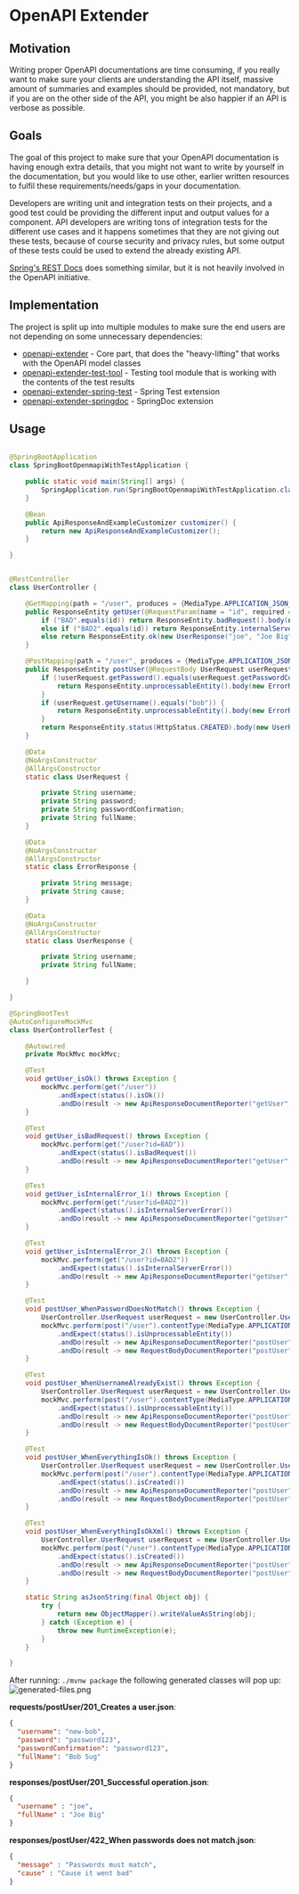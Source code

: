 # OpenAPI Extender

## Motivation

Writing proper OpenAPI documentations are time consuming, if you really want to make sure your clients are understanding the API itself, massive amount of summaries and examples should be provided, not mandatory, but if you are on the other side of
the API, you might be also happier if an API is verbose as possible.

## Goals

The goal of this project to make sure that your OpenAPI documentation is having enough extra details, that you might not want to write by yourself in the documentation, but you would like to use other, earlier written resources to fulfil these
requirements/needs/gaps in your documentation.

Developers are writing unit and integration tests on their projects, and a good test could be providing the different input and output values for a component. API developers are writing tons of integration tests for the different use cases and it
happens sometimes that they are not giving out these tests, because of course security and privacy rules, but some output of these tests could be used to extend the already existing API.

[Spring's REST Docs](https://github.com/spring-projects/spring-restdocs) does something similar, but it is not heavily involved in the OpenAPI initiative.

## Implementation

The project is split up into multiple modules to make sure the end users are not depending on some unnecessary dependencies:

- [openapi-extender](openapi-extender) - Core part, that does the "heavy-lifting" that works with the OpenAPI model classes
- [openapi-extender-test-tool](openapi-extender-test-tool) - Testing tool module that is working with the contents of the test results
- [openapi-extender-spring-test](openapi-extender-spring-test) - Spring Test extension
- [openapi-extender-springdoc](openapi-extender-springdoc) - SpringDoc extension

## Usage

```java

@SpringBootApplication
class SpringBootOpenmapiWithTestApplication {

    public static void main(String[] args) {
        SpringApplication.run(SpringBootOpenmapiWithTestApplication.class, args);
    }

    @Bean
    public ApiResponseAndExampleCustomizer customizer() {
        return new ApiResponseAndExampleCustomizer();
    }

}


@RestController
class UserController {

    @GetMapping(path = "/user", produces = {MediaType.APPLICATION_JSON_VALUE, MediaType.APPLICATION_XML_VALUE})
    public ResponseEntity getUser(@RequestParam(name = "id", required = false) String id) {
        if ("BAD".equals(id)) return ResponseEntity.badRequest().body(new ErrorResponse("Bad " + id, "Cause it went bad"));
        else if ("BAD2".equals(id)) return ResponseEntity.internalServerError().body(new ErrorResponse("Internal Server Error " + id, "Bad because internal"));
        else return ResponseEntity.ok(new UserResponse("joe", "Joe Big"));
    }

    @PostMapping(path = "/user", produces = {MediaType.APPLICATION_JSON_VALUE, MediaType.APPLICATION_XML_VALUE})
    public ResponseEntity postUser(@RequestBody UserRequest userRequest) {
        if (!userRequest.getPassword().equals(userRequest.getPasswordConfirmation())) {
            return ResponseEntity.unprocessableEntity().body(new ErrorResponse("Passwords must match", "Cause it went bad"));
        }
        if (userRequest.getUsername().equals("bob")) {
            return ResponseEntity.unprocessableEntity().body(new ErrorResponse("Username already exists", "Cause it went bad"));
        }
        return ResponseEntity.status(HttpStatus.CREATED).body(new UserResponse("joe", "Joe Big"));
    }

    @Data
    @NoArgsConstructor
    @AllArgsConstructor
    static class UserRequest {

        private String username;
        private String password;
        private String passwordConfirmation;
        private String fullName;
    }

    @Data
    @NoArgsConstructor
    @AllArgsConstructor
    static class ErrorResponse {

        private String message;
        private String cause;
    }

    @Data
    @NoArgsConstructor
    @AllArgsConstructor
    static class UserResponse {

        private String username;
        private String fullName;

    }

}

@SpringBootTest
@AutoConfigureMockMvc
class UserControllerTest {

    @Autowired
    private MockMvc mockMvc;

    @Test
    void getUser_isOk() throws Exception {
        mockMvc.perform(get("/user"))
            .andExpect(status().isOk())
            .andDo(result -> new ApiResponseDocumentReporter("getUser", "Standard response").handle(result));
    }

    @Test
    void getUser_isBadRequest() throws Exception {
        mockMvc.perform(get("/user?id=BAD"))
            .andExpect(status().isBadRequest())
            .andDo(result -> new ApiResponseDocumentReporter("getUser", "When shit happens").handle(result));
    }

    @Test
    void getUser_isInternalError_1() throws Exception {
        mockMvc.perform(get("/user?id=BAD2"))
            .andExpect(status().isInternalServerError())
            .andDo(result -> new ApiResponseDocumentReporter("getUser", "When coupon code does not exist").handle(result));
    }

    @Test
    void getUser_isInternalError_2() throws Exception {
        mockMvc.perform(get("/user?id=BAD2"))
            .andExpect(status().isInternalServerError())
            .andDo(result -> new ApiResponseDocumentReporter("getUser", "When shit explodes").handle(result));
    }

    @Test
    void postUser_WhenPasswordDoesNotMatch() throws Exception {
        UserController.UserRequest userRequest = new UserController.UserRequest("alex123", "password123", "password12", "Alex King");
        mockMvc.perform(post("/user").contentType(MediaType.APPLICATION_JSON).content(asJsonString(userRequest)))
            .andExpect(status().isUnprocessableEntity())
            .andDo(result -> new ApiResponseDocumentReporter("postUser", "When passwords does not match").handle(result))
            .andDo(result -> new RequestBodyDocumentReporter("postUser", "Will throw error").handle(result));
    }

    @Test
    void postUser_WhenUsernameAlreadyExist() throws Exception {
        UserController.UserRequest userRequest = new UserController.UserRequest("bob", "password123", "password123", "Bob Sug");
        mockMvc.perform(post("/user").contentType(MediaType.APPLICATION_JSON).accept(MediaType.APPLICATION_JSON).content(asJsonString(userRequest)))
            .andExpect(status().isUnprocessableEntity())
            .andDo(result -> new ApiResponseDocumentReporter("postUser", "When username already exist").handle(result))
            .andDo(result -> new RequestBodyDocumentReporter("postUser", "Will throw error because user already exist").handle(result));
    }

    @Test
    void postUser_WhenEverythingIsOk() throws Exception {
        UserController.UserRequest userRequest = new UserController.UserRequest("new-bob", "password123", "password123", "Bob Sug");
        mockMvc.perform(post("/user").contentType(MediaType.APPLICATION_JSON).accept(MediaType.APPLICATION_JSON).content(asJsonString(userRequest)))
            .andExpect(status().isCreated())
            .andDo(result -> new ApiResponseDocumentReporter("postUser", "Successful operation").handle(result))
            .andDo(result -> new RequestBodyDocumentReporter("postUser", "Creates a user").handle(result));
    }

    @Test
    void postUser_WhenEverythingIsOkXml() throws Exception {
        UserController.UserRequest userRequest = new UserController.UserRequest("new-bob", "password123", "password123", "Bob Sug");
        mockMvc.perform(post("/user").contentType(MediaType.APPLICATION_JSON).accept(MediaType.APPLICATION_XML).content(asJsonString(userRequest)))
            .andExpect(status().isCreated())
            .andDo(result -> new ApiResponseDocumentReporter("postUser", "Successful operation").handle(result))
            .andDo(result -> new RequestBodyDocumentReporter("postUser", "Creates a user").handle(result));
    }

    static String asJsonString(final Object obj) {
        try {
            return new ObjectMapper().writeValueAsString(obj);
        } catch (Exception e) {
            throw new RuntimeException(e);
        }
    }

}

```

After running: `./mvnw package` the following generated classes will pop up:
![generated-files.png](docs/generated-files.png)

**requests/postUser/201_Creates a user.json**: 
```json
{
  "username": "new-bob",
  "password": "password123",
  "passwordConfirmation": "password123",
  "fullName": "Bob Sug"
}
```

**responses/postUser/201_Successful operation.json**:
```json
{
  "username" : "joe",
  "fullName" : "Joe Big"
}
```

**responses/postUser/422_When passwords does not match.json**:
```json
{
  "message" : "Passwords must match",
  "cause" : "Cause it went bad"
}
```

